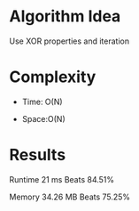 # Algorithm Idea

Use XOR properties and iteration

# Complexity

- Time: O(N)

- Space:O(N)

# Results

Runtime
21
ms
Beats
84.51%

Memory
34.26
MB
Beats
75.25%